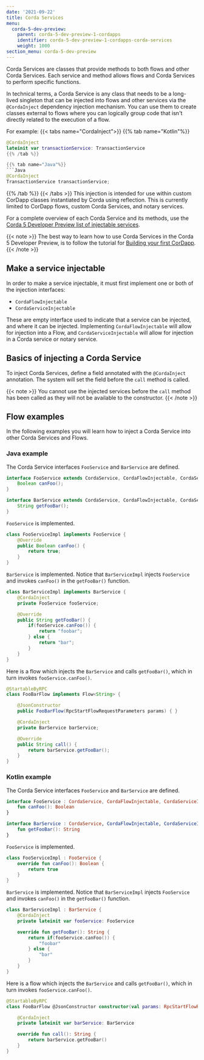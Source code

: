 ```yaml
---
date: '2021-09-22'
title: Corda Services
menu:
  corda-5-dev-preview:
    parent: corda-5-dev-preview-1-cordapps
    identifier: corda-5-dev-preview-1-cordapps-corda-services
    weight: 1000
section_menu: corda-5-dev-preview
---
```


Corda Services are classes that provide methods to both flows and other Corda Services. Each service and method allows flows and Corda Services to perform specific functions.

In technical terms, a Corda Service is any class that needs to be a long-lived singleton that can be injected into flows and other services via the `@CordaInject` dependency injection mechanism. You can use them to create classes external to flows where you can logically group code that isn't directly related to the execution of a flow.

For example:
{{< tabs name="CordaInject">}}
{{% tab name="Kotlin"%}}
```kotlin
@CordaInject
lateinit var transactionService: TransactionService
{{% /tab %}}

{{% tab name="Java"%}}
```Java
@CordaInject
TransactionService transactionService;
```
{{% /tab %}}
{{< /tabs >}}
This injection is intended for use within custom CorDapp classes instantiated by Corda using reflection. This is currently limited to CorDapp flows, custom Corda Services, and notary services.

For a complete overview of each Corda Service and its methods, use the [Corda 5 Developer Preview list of injectable services](../../../../../../en/platform/corda/5.0-dev-preview-1/cordapps/corda-services/injectable-services.md).

{{< note >}}
The best way to learn how to use Corda Services in the Corda 5 Developer Preview, is to follow the tutorial for [Building your first CorDapp](../../../../../../en/platform/corda/5.0-dev-preview-1/tutorials/building-cordapp/c5-basic-cordapp-intro.md).
{{< /note >}}

## Make a service injectable

In order to make a service injectable, it must first implement one or both of the injection interfaces:
* `CordaFlowInjectable`
* `CordaServiceInjectable`

These are empty interface used to indicate that a service can be injected, and where it can be injected. Implementing `CordaFlowInjectable` will allow for injection into a Flow, and `CordaServiceInjectable` will allow for injection in a Corda service or notary service.

## Basics of injecting a Corda Service

To inject Corda Services, define a field annotated with the `@CordaInject` annotation. The system will set the field before the `call` method is called.

{{< note >}}
You cannot use the injected services before the `call` method has been called as they will not be available to the constructor.
{{< /note >}}

## Flow examples

In the following examples you will learn how to inject a Corda Service into other Corda Services and Flows.

### Java example

The Corda Service interfaces `FooService` and `BarService` are defined.
```java
interface FooService extends CordaService, CordaFlowInjectable, CordaServiceInjectable {
    Boolean canFoo();
}

interface BarService extends CordaService, CordaFlowInjectable, CordaServiceInjectable {
    String getFooBar();
}
```
`FooService` is implemented.
```java
class FooServiceImpl implements FooService {
    @Override
    public Boolean canFoo() {
        return true;
    }
}
```
`BarService` is implemented. Notice that `BarServiceImpl` injects `FooService` and invokes `canFoo()` in the `getFooBar()` function.
```java
class BarServiceImpl implements BarService {
    @CordaInject
    private FooService fooService;

    @Override
    public String getFooBar() {
        if(fooService.canFoo()) {
            return "foobar";
        } else {
            return "bar";
        }
    }
}
```
Here is a flow which injects the `BarService` and calls `getFooBar()`, which in turn invokes `fooService.canFoo()`.
```java
@StartableByRPC
class FooBarFlow implements Flow<String> {

    @JsonConstructor
    public FooBarFlow(RpcStartFlowRequestParameters params) { }

    @CordaInject
    private BarService barService;

    @Override
    public String call() {
        return barService.getFooBar();
    }
}
```

### Kotlin example

The Corda Service interfaces `FooService` and `BarService` are defined.
```kotlin
interface FooService : CordaService, CordaFlowInjectable, CordaServiceInjectable {
    fun canFoo(): Boolean
}

interface BarService : CordaService, CordaFlowInjectable, CordaServiceInjectable {
    fun getFooBar(): String
}
```
`FooService` is implemented.
```kotlin
class FooServiceImpl : FooService {
    override fun canFoo(): Boolean {
        return true
    }
}
```
`BarService` is implemented. Notice that `BarServiceImpl` injects `FooService` and invokes `canFoo()` in the `getFooBar()` function.
```kotlin
class BarServiceImpl : BarService {
    @CordaInject
    private lateinit var fooService: FooService

    override fun getFooBar(): String {
        return if(fooService.canFoo()) {
            "foobar"
        } else {
            "bar"
        }
    }
}
```
Here is a flow which injects the `BarService` and calls `getFooBar()`, which in turn invokes `fooService.canFoo()`.
```kotlin
@StartableByRPC
class FooBarFlow @JsonConstructor constructor(val params: RpcStartFlowRequestParameters) : Flow<String> {

    @CordaInject
    private lateinit var barService: BarService

    override fun call(): String {
        return barService.getFooBar()
    }
}
```
